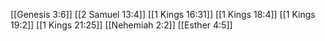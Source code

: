 [[Genesis 3:6]]
[[2 Samuel 13:4]]
[[1 Kings 16:31]]
[[1 Kings 18:4]]
[[1 Kings 19:2]]
[[1 Kings 21:25]]
[[Nehemiah 2:2]]
[[Esther 4:5]]
